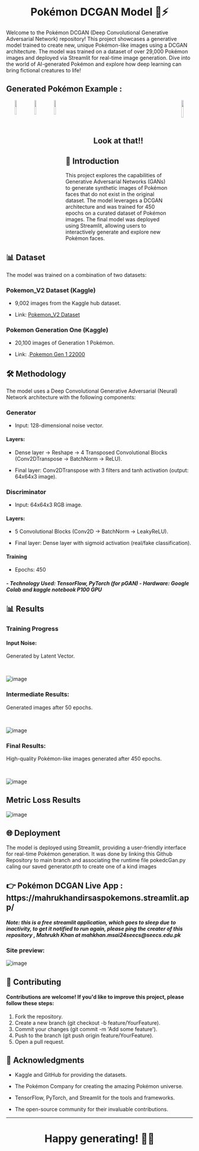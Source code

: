 <h1 align="center">Pokémon DCGAN Model 🎨⚡</h1>

Welcome to the Pokémon DCGAN (Deep Convolutional Generative Adversarial Network) repository! This project showcases a generative model trained to create new, unique Pokémon-like images using a DCGAN architecture. The model was trained on a dataset of over 29,000 Pokémon images and deployed via Streamlit for real-time image generation. Dive into the world of AI-generated Pokémon and explore how deep learning can bring fictional creatures to life!

<h2>Generated Pokémon Example  : </h2>
<div align="center">
<img align="left" width = "10%" src="https://github.com/user-attachments/assets/30536df2-a8ff-47f1-afa3-3dcc8ecc697e" >
<img align="left" width = "10%" src="https://github.com/user-attachments/assets/ce65178b-a09a-41aa-b87f-12c9ab9e5337">
<img align="left" width = "10%" src="https://github.com/user-attachments/assets/410180ce-fcd6-495e-9d2a-42880d9bf315">
<img align="right" width="11%" align="right" src="https://media3.giphy.com/media/v1.Y2lkPTc5MGI3NjExMjM0dnNydXppZWh5YjJjOXY2eHFwczRydHI0YmRyMzRhbnh1dWczNSZlcD12MV9pbnRlcm5hbF9naWZfYnlfaWQmY3Q9Zw/6nWhy3ulBL7GSCvKw6/giphy.gif" >
<br><br><br><br>
<h2>Look at that!!</h2>
</div>
<h2>🌟 Introduction</h2>
This project explores the capabilities of Generative Adversarial Networks (GANs) to generate synthetic images of Pokémon faces that do not exist in the original dataset. The model leverages a DCGAN architecture and was trained for 450 epochs on a curated dataset of Pokémon images. The final model was deployed using Streamlit, allowing users to interactively generate and explore new Pokémon faces.

<h2>📊 Dataset</h2>
The model was trained on a combination of two datasets:
<h3> Pokemon_V2 Dataset (Kaggle) </h3>

- 9,002 images from the Kaggle hub dataset.

- Link: [Pokemon_V2 Dataset](https://www.kaggle.com/datasets/rajatvisitme/pokemon-image-dataset-v2)
<h3>Pokemon Generation One (Kaggle)</h3>

- 20,100 images of Generation 1 Pokémon.

- Link: .[Pokemon Gen 1 22000](https://www.kaggle.com/datasets/bhawks/pokemon-generation-one-22k)
  
<h2> 🛠 Methodology </h2>

<p>The model uses a Deep Convolutional Generative Adversarial (Neural) Network architecture with the following components:</p>

<h3>Generator</h3> 

- Input: 128-dimensional noise vector.
  
<h4>Layers:</h4>

- Dense layer → Reshape → 4 Transposed Convolutional Blocks (Conv2DTranspose → BatchNorm → ReLU). 

- Final layer: Conv2DTranspose with 3 filters and tanh activation (output: 64x64x3 image).
  
<h3>Discriminator</h3>

- Input: 64x64x3 RGB image.
  
<h4>Layers:</h4>

- 5 Convolutional Blocks (Conv2D → BatchNorm → LeakyReLU).

- Final layer: Dense layer with sigmoid activation (real/fake classification).

<h4>Training</h4>

- Epochs: 450
  
<h5>
- Technology Used: TensorFlow, PyTorch (for pGAN)
- Hardware: Google Colab and kaggle notebook P100 GPU
 </h5>

<h2>📊 Results</h2>
<h3>Training Progress</h3>
<h4>Input Noise:</h4><p> Generated by Latent Vector.</p><br>

![image](https://github.com/user-attachments/assets/c00f3946-2471-4225-bcef-650e5ecaef8c)

<h3>Intermediate Results:</h3>

<p>Generated images after 50 epochs.</p><br>

![image](https://github.com/user-attachments/assets/6f628b94-c58a-42f2-94f2-ef0a3764ecda)

<h3>Final Results:</h3>
<p>High-quality Pokémon-like images generated after 450 epochs.</p><br>

![image](https://github.com/user-attachments/assets/c587d134-8140-4673-91ad-021bdd1413ed)

<h2>Metric Loss Results</h2>

![image](https://github.com/user-attachments/assets/fd4879aa-cf1b-46f3-a2ba-4385df3c2995)


<h2>🌐 Deployment</h2>
The model is deployed using Streamlit, providing a user-friendly interface for real-time Pokémon generation. It was done by linking this Github Repository to main branch and associating the runtime file pokedcGan.py caling our saved generator.pth to create one of a kind images

<h2>👉 Pokémon DCGAN Live App : https://mahrukhandirsaspokemons.streamlit.app/ </h2>
<h5>Note: this is a free streamlit application, which goes to sleep due to inactivity, to get it notified to run again, please ping the creater of this repository , Mahrukh Khan at mahkhan.msai24seecs@seecs.edu.pk </h5>

<h3>Site preview:</h3>

![image](https://github.com/user-attachments/assets/2c4f334b-26fb-44ed-816b-76279880b1ef)


<h2>🤝 Contributing</h2>
<h4>Contributions are welcome! If you'd like to improve this project, please follow these steps:</h4>

1. Fork the repository.
2. Create a new branch (git checkout -b feature/YourFeature).
3. Commit your changes (git commit -m 'Add some feature').
4. Push to the branch (git push origin feature/YourFeature).
5. Open a pull request.

<h2>🙏 Acknowledgments</h2>
<p>

- Kaggle and GitHub for providing the datasets.
- The Pokémon Company for creating the amazing Pokémon universe.
- TensorFlow, PyTorch, and Streamlit for the tools and frameworks.

- The open-source community for their invaluable contributions.</p>
 ____________________________________________________________________________________________
<h1 align="center">Happy generating! 🎉✨</h1>


